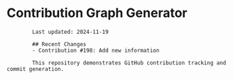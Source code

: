 # Contribution Graph Generator
            
            Last updated: 2024-11-19
            
            ## Recent Changes
            - Contribution #198: Add new information
            
            This repository demonstrates GitHub contribution tracking and commit generation.
        